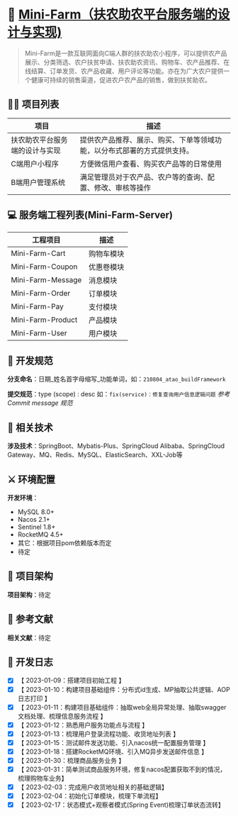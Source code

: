 🍃 [Mini-Farm（扶农助农平台服务端的设计与实现)](https://ukkhp7b2c4.feishu.cn/docx/R4xcdE0YhoUdz0xbDzicByhPnoh)
========================================
> Mini-Farm是一款互联网面向C端人群的扶农助农小程序，可以提供农产品展示、分类筛选、农户扶贫申请、扶农助农资讯、购物车、农产品推荐、在线结算、订单发货、农产品收藏、用户评论等功能。亦在为广大农户提供一个健康可持续的销售渠道，促进农户农产品的销售，做到扶贫助农。

## 🧑‍💻 项目列表

|    项目      | 描述                            | 
| ----------- | ------------------------------- 
| 扶农助农平台服务端的设计与实现  | 提供农产品推荐、展示、购买、下单等领域功能，以分布式部署的方式提供支持。    |
| C端用户小程序                | 方便微信用户查看、购买农产品等的日常使用        |
| B端用户管理系统              | 满足管理员对于农产品、农户等的查询、配置、修改、审核等操作   |

## 💻 服务端工程列表(Mini-Farm-Server)

| 工程项目      | 描述                            | 
| ----------- | ------------------------------- 
| Mini-Farm-Cart         | 购物车模块      |
| Mini-Farm-Coupon       | 优惠卷模块      |
| Mini-Farm-Message      | 消息模块        |
| Mini-Farm-Order        | 订单模块        |
| Mini-Farm-Pay          | 支付模块        |
| Mini-Farm-Product      | 产品模块        |
| Mini-Farm-User         | 用户模块        |

## 📐 开发规范

**分支命名**：日期_姓名首字母缩写_功能单词，如：`210804_atao_buildFramework`

**提交规范**：type (scope) : desc 如：`fix(service)：修复查询用户信息逻辑问题` *参考Commit message 规范*

## 🔀 相关技术

**涉及技术**：SpringBoot、Mybatis-Plus、SpringCloud Alibaba、SpringCloud Gateway、MQ、Redis、MySQL、ElasticSearch、XXL-Job等

## ⚔ 环境配置

**开发环境**：

- MySQL 8.0+
- Nacos 2.1+
- Sentinel 1.8+
- RocketMQ 4.5+
- 其它：根据项目pom依赖版本而定
- 待定

## 🕌 项目架构

**项目架构**：待定

## 📄 参考文献

**相关文献**：待定

## 📘 开发日志
- [x] 【 2023-01-09：搭建项目初始工程 】
- [x] 【 2023-01-10：构建项目基础组件：分布式id生成、MP抽取公共逻辑、AOP日志打印 】
- [x] 【 2023-01-11：构建项目基础组件：抽取web全局异常处理、抽取swagger文档处理、梳理信息服务流程 】
- [x] 【 2023-01-12：熟悉用户服务功能点与流程 】
- [x] 【 2023-01-13：梳理用户登录流程功能、收货地址列表 】
- [x] 【 2023-01-15：测试邮件发送功能、引入nacos统一配置服务管理 】
- [x] 【 2023-01-18：搭建RocketMQ环境、引入MQ异步发送邮件信息 】
- [x] 【 2023-01-30：梳理商品服务业务 】
- [x] 【 2023-01-31：简单测试商品服务环境，修复nacos配置获取不到的情况，梳理购物车业务】
- [x] 【 2023-02-03：完成用户收货地址相关的基础逻辑】
- [x] 【 2023-02-04：初始化订单模块，梳理下单流程】
- [x] 【 2023-02-17：状态模式+观察者模式(Spring Event)梳理订单状态流转】

